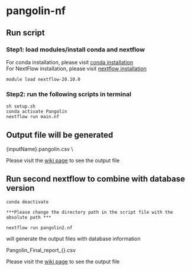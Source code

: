 # pangolin-nf


## Run script
### Step1: load modules/install conda and nextflow 

For conda installation, please visit [conda installation](https://conda.io/projects/conda/en/latest/user-guide/install/index.html) \
For NextFlow installation, please visit [nextflow installation](https://www.nextflow.io/docs/latest/getstarted.html)

```
module load nextflow-20.10.0
```

### Step2: run the following scripts in terminal 
```
sh setup.sh
conda activate Pangolin
nextflow run main.nf
```

## Output file will be generated
{inputName}.pangolin.csv \

Please visit the [wiki page](https://github.com/Clinical-Genomics-Linkoping/pangolin-nf/wiki) to see the output file


## Run second nextflow to combine with database version
```
conda deactivate

***Please change the directory path in the script file with the absolute path ***

nextflow run pangolin2.nf
```  

will generate the output files with database information

Pangolin_Final_report_{}.csv

Please visit the [wiki page](https://github.com/Clinical-Genomics-Linkoping/pangolin-nf/wiki) to see the output file
